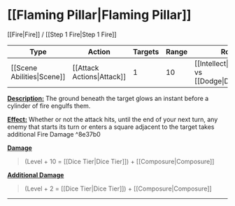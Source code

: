 # [[Flaming Pillar|Flaming Pillar]]
[[Fire|Fire]] / [[Step 1 Fire|Step 1 Fire]]

| Type | Action | Targets | Range | Roll |
| --- | --- | --- | --- | --- |
| [[Scene Abilities\|Scene]] | [[Attack Actions\|Attack]] | 1 | 10 | [[Intellect\|Intellect]] vs [[Dodge\|Dodge]] |

<u>**Description:**</u> The ground beneath the target glows an instant before a cylinder of fire engulfs them.

<u>**Effect:**</u> Whether or not the attack hits, until the end of your next turn, any enemy that starts its turn or enters a square adjacent to the target takes additional Fire Damage ^8e37b0


<u>**Damage**</u>
>(Level + 10 = [[Dice Tier|Dice Tier]]) + [[Composure|Composure]]

<u>**Additional Damage**</u>
>(Level + 2 = [[Dice Tier|Dice Tier]]) + [[Composure|Composure]]

---